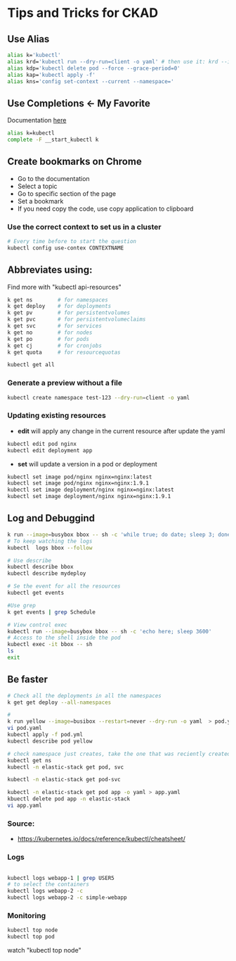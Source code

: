 # **Tips and Tricks for CKAD**

## Use Alias
```bash
alias k='kubectl'
alias krd='kubectl run --dry-run=client -o yaml' # then use it: krd --image=nginx > pod.yaml
alias kdp='kubectl delete pod --force --grace-period=0'
alias kap='kubectl apply -f'
alias kns='config set-context --current --namespace='
```

## Use Completions <- My Favorite
Documentation [here](https://kubernetes.io/docs/reference/kubectl/cheatsheet/#kubectl-autocomplete)
```bash
alias k=kubectl
complete -F __start_kubectl k
```

## Create bookmarks on Chrome
- Go to the documentation
- Select a topic
- Go to specific section of the page 
- Set a bookmark
- If you need copy the code, use copy application to clipboard

### Use the correct context to set us in a cluster

```bash
# Every time before to start the question
kubectl config use-contex CONTEXTNAME
```

## Abbreviates using: 
Find more with "kubectl api-resources"
```bash
k get ns        # for namespaces
k get deploy    # for deployments
k get pv        # for persistentvolumes
k get pvc       # for persistentvolumeclaims
k get svc       # for services
k get no        # for nodes
k get po        # for pods
k get cj        # for cronjobs
k get quota     # for resourcequotas
```

```bash
kubectl get all
```

### Generate a preview without a file
```bash
kubectl create namespace test-123 --dry-run=client -o yaml
```

### Updating existing resources

* **edit** will apply any change in the current resource after update the yaml
```bash
kubectl edit pod nginx
kubectl edit deployment app
```
* **set** will update a version in a pod or deployment
```bash
kubectl set image pod/nginx nginx=nginx:latest
kubectl set image pod/nginx nginx=nginx:1.9.1
kubectl set image deployment/nginx nginx=nginx:latest
kubectl set image deployment/nginx nginx=nginx:1.9.1
```

## Log and Debuggind
```bash
k run --image=busybox bbox -- sh -c 'while true; do date; sleep 3; done '
# To keep watching the logs
kubectl  logs bbox --follow

# Use describe
kubectl describe bbox
kubectl describe mydeploy

# Se the event for all the resources
kubectl get events

#Use grep
k get events | grep Schedule

# View control exec
kubectl run --image=busybox bbox -- sh -c 'echo here; sleep 3600'
# Access to the shell inside the pod
kubectl exec -it bbox -- sh
ls
exit
```

## Be faster

```bash
# Check all the deployments in all the namespaces
k get get deploy --all-namespaces

# 
k run yellow --image=busibox --restart=never --dry-run -o yaml  > pod.yml
vi pod.yaml
kubectl apply -f pod.yml
kubectl describe pod yellow

# check namespace just creates, take the one that was reciently created
kubectl get ns
kubectl -n elastic-stack get pod, svc
```

```bash
kubectl -n elastic-stack get pod-svc

```

```bash
kubectl -n elastic-stack get pod app -o yaml > app.yaml
kbuectl delete pod app -n elastic-stack
vi app.yaml
```
   
### Source:
* https://kubernetes.io/docs/reference/kubectl/cheatsheet/

### Logs

```bash

kubectl logs webapp-1 | grep USER5
# to select the containers
kubectl logs webapp-2 -c
kubectl logs webapp-2 -c simple-webapp

```

### Monitoring
```bash
kubectl top node
kubectl top pod
```

watch "kubectl top node"
